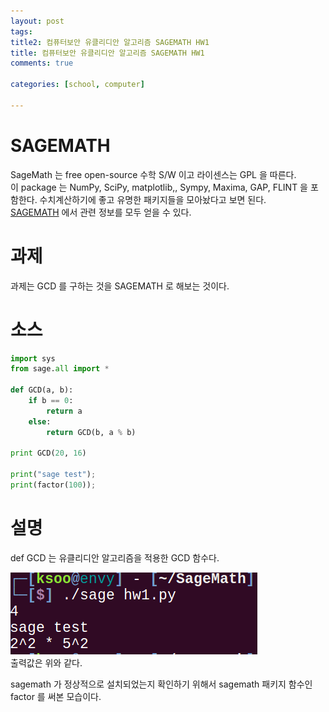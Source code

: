 ```yaml
---
layout: post
tags: 
title2: 컴퓨터보안 유클리디안 알고리즘 SAGEMATH HW1
title: 컴퓨터보안 유클리디안 알고리즘 SAGEMATH HW1
comments: true

categories: [school, computer]

---
```



# SAGEMATH
SageMath 는 free open-source 수학 S/W 이고 라이센스는 GPL 을 따른다.  
이 package 는 NumPy, SciPy, matplotlib,, Sympy, Maxima, GAP, FLINT 을 포함한다. 수치계산하기에 좋고 유명한 패키지들을 모아놨다고 보면 된다.  
[SAGEMATH](http://www.sagemath.org) 에서 관련 정보를 모두 얻을 수 있다.  


# 과제
과제는 GCD 를 구하는 것을 SAGEMATH 로 해보는 것이다.  

# 소스

``` python
import sys
from sage.all import *

def GCD(a, b):
    if b == 0:
        return a
    else:
        return GCD(b, a % b)

print GCD(20, 16) 

print("sage test");
print(factor(100));
```

# 설명
def GCD 는 유클리디안 알고리즘을 적용한 GCD 함수다.

![](../images/comsecure/hw1.png)  
출력값은 위와 같다.

sagemath 가 정상적으로 설치되었는지 확인하기 위해서 sagemath 패키지 함수인 factor 를 써본 모습이다.
